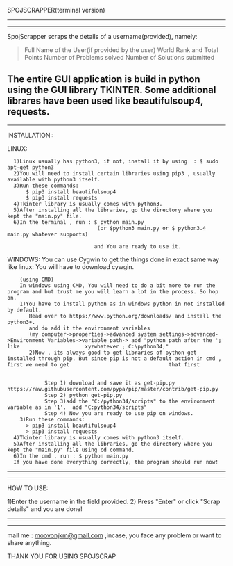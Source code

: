 SPOJSCRAPPER(terminal version)


-----------------------------------------------------------------------------------------------------
-----------------------------------------------------------------------------------------------------



SpojScrapper scraps the details of a username(provided), namely:


>Full Name of the User(if provided by the user)
>World Rank and Total Points
>Number of Problems solved
>Number of Solutions submitted




The entire GUI application is build in python using the GUI library TKINTER.
Some additional librares have been used like beautifulsoup4, requests.
-----------------------------------------------------------------------------------------------------
-----------------------------------------------------------------------------------------------------

INSTALLATION::


LINUX:

	  1)Linux usually has python3, if not, install it by using  : $ sudo apt-get python3
	  2)You will need to install certain libraries using pip3 , usually available with python3 itself.
	  3)Run these commands:
	      $ pip3 install beautifulsoup4
	      $ pip3 install requests
	  4)Tkinter library is usually comes with python3.
	  5)After installing all the libraries, go the directory where you kept the "main.py" file.
	  6)In the terminal , run : $ python main.py
	  							 (or $python3 main.py or $ python3.4 main.py whatever supports)

	  							and You are ready to use it.



WINDOWS: You can use Cygwin to get the things done in exact same way like linux: You will have to download cywgin.
			
		(using CMD)
		In windows using CMD, You will need to do a bit more to run the program and but trust me you will learn a lot in the process. So hop on.
		1)You have to install python as in windows python in not installed by default.
		   Head over to https://www.python.org/downloads/ and install the python3+.
		   and do add it the environment variables
		   (my computer->properties->advanced system settings->advanced->Environment Variables->variable path-> add "python path after the ';' like   		   		    xyzwhatever ; C:\python34;"		
		   2)Now , its always good to get libraries of python get installed through pip. But since pip is not a default action in cmd , first we need to get                     		    that first


				Step 1) download and save it as get-pip.py         https://raw.githubusercontent.com/pypa/pip/master/contrib/get-pip.py
				Step 2) python get-pip.py
				Step 3)add the "C:/python34/scripts" to the environment variable as in '1'.  add "C:python34/scripts"
				Step 4) Now you are ready to use pip on windows.
		3)Run these commands:
	      > pip3 install beautifulsoup4
	      > pip3 install requests
	  4)Tkinter library is usually comes with python3 itself.
	  5)After installing all the libraries, go the directory where you kept the "main.py" file using cd command.
	  6)In the cmd , run : $ python main.py
	  If you have done everything correctly, the program should run now!


----------------------------------------------------------------------------------------------------
----------------------------------------------------------------------------------------------------


HOW TO USE:

1)Enter the username in the field provided.
2) Press "Enter" or click "Scrap details"
and you are done! 


----------------------------------------------------------------------------------------------------
----------------------------------------------------------------------------------------------------
mail me : moovonjkm@gmail.com ,incase, you face any problem or want to share anything.

THANK YOU FOR USING SPOJSCRAP
